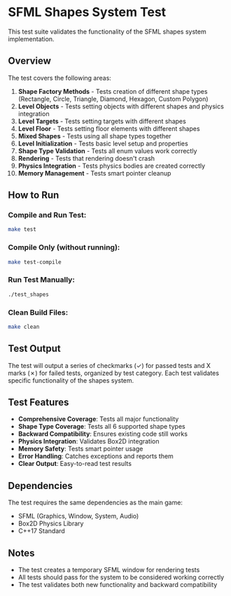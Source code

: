# SFML Shapes System Test

This test suite validates the functionality of the SFML shapes system implementation.

## Overview

The test covers the following areas:

1. **Shape Factory Methods** - Tests creation of different shape types (Rectangle, Circle, Triangle, Diamond, Hexagon, Custom Polygon)
2. **Level Objects** - Tests setting objects with different shapes and physics integration
3. **Level Targets** - Tests setting targets with different shapes
4. **Level Floor** - Tests setting floor elements with different shapes
5. **Mixed Shapes** - Tests using all shape types together
6. **Level Initialization** - Tests basic level setup and properties
7. **Shape Type Validation** - Tests all enum values work correctly
8. **Rendering** - Tests that rendering doesn't crash
9. **Physics Integration** - Tests physics bodies are created correctly
10. **Memory Management** - Tests smart pointer cleanup

## How to Run

### Compile and Run Test:
```bash
make test
```

### Compile Only (without running):
```bash
make test-compile
```

### Run Test Manually:
```bash
./test_shapes
```

### Clean Build Files:
```bash
make clean
```

## Test Output

The test will output a series of checkmarks (✓) for passed tests and X marks (✗) for failed tests, organized by test category. Each test validates specific functionality of the shapes system.

## Test Features

- **Comprehensive Coverage**: Tests all major functionality
- **Shape Type Coverage**: Tests all 6 supported shape types
- **Backward Compatibility**: Ensures existing code still works
- **Physics Integration**: Validates Box2D integration
- **Memory Safety**: Tests smart pointer usage
- **Error Handling**: Catches exceptions and reports them
- **Clear Output**: Easy-to-read test results

## Dependencies

The test requires the same dependencies as the main game:
- SFML (Graphics, Window, System, Audio)
- Box2D Physics Library
- C++17 Standard

## Notes

- The test creates a temporary SFML window for rendering tests
- All tests should pass for the system to be considered working correctly
- The test validates both new functionality and backward compatibility 